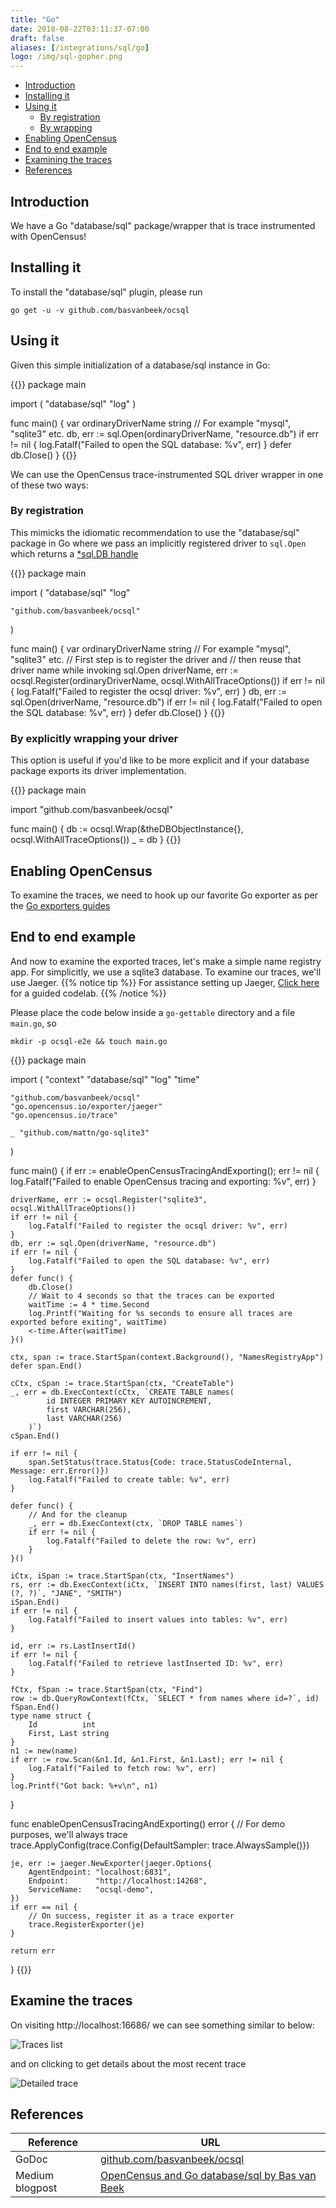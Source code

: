 ```yaml
---
title: "Go"
date: 2018-08-22T03:11:37-07:00
draft: false
aliases: [/integrations/sql/go]
logo: /img/sql-gopher.png
---
```


- [Introduction](#Introduction)
- [Installing it](#installing-it)
- [Using it](#using-it)
  - [By registration](#by-registration)
  - [By wrapping](#by-explicitly-wrapping-your-driver)
- [Enabling OpenCensus](#enabling-opencensus)
- [End to end example](#end-to-end-example)
- [Examining the traces](#examining-the-traces)
- [References](#references)

## Introduction
We have a Go "database/sql" package/wrapper that is trace instrumented with OpenCensus!

## Installing it
To install the "database/sql" plugin, please run
```shell
go get -u -v github.com/basvanbeek/ocsql
```

## Using it
Given this simple initialization of a database/sql instance in Go:

{{<highlight go>}}
package main

import (
	"database/sql"
	"log"
)

func main() {
	var ordinaryDriverName string // For example "mysql", "sqlite3" etc.
	db, err := sql.Open(ordinaryDriverName, "resource.db")
	if err != nil {
		log.Fatalf("Failed to open the SQL database: %v", err)
	}
	defer db.Close()
}
{{</highlight>}}

We can use the OpenCensus trace-instrumented SQL driver wrapper in one of these two ways:

### By registration
This mimicks the idiomatic recommendation to use the "database/sql" package in Go where
we pass an implicitly registered driver to `sql.Open` which returns a [\*sql.DB handle](https://golang.org/pkg/database/sql/#DB)

{{<highlight go>}}
package main

import (
	"database/sql"
	"log"

	"github.com/basvanbeek/ocsql"
)

func main() {
	var ordinaryDriverName string // For example "mysql", "sqlite3" etc.
	// First step is to register the driver and
	// then reuse that driver name while invoking sql.Open
	driverName, err := ocsql.Register(ordinaryDriverName, ocsql.WithAllTraceOptions())
	if err != nil {
		log.Fatalf("Failed to register the ocsql driver: %v", err)
	}
	db, err := sql.Open(driverName, "resource.db")
	if err != nil {
		log.Fatalf("Failed to open the SQL database: %v", err)
	}
	defer db.Close()
}
{{</highlight>}}

### By explicitly wrapping your driver
This option is useful if you'd like to be more explicit and if your database package exports
its driver implementation.

{{<highlight go>}}
package main

import "github.com/basvanbeek/ocsql"

func main() {
	db := ocsql.Wrap(&theDBObjectInstance{}, ocsql.WithAllTraceOptions())
	_ = db
}
{{</highlight>}}

## Enabling OpenCensus
To examine the traces, we need to hook up our favorite Go exporter as per the [Go exporters guides](/guides/exporters/supported-exporters/go/)

## End to end example
And now to examine the exported traces, let's make a simple name registry app.
For simplicitly, we use a sqlite3 database. To examine our traces, we'll use Jaeger.
{{% notice tip %}}
For assistance setting up Jaeger, [Click here](/codelabs/jaeger) for a guided codelab.
{{% /notice %}}

Please place the code below inside a `go-gettable` directory and a file `main.go`, so
```shell
mkdir -p ocsql-e2e && touch main.go
```

{{<highlight go>}}
package main

import (
	"context"
	"database/sql"
	"log"
	"time"

	"github.com/basvanbeek/ocsql"
	"go.opencensus.io/exporter/jaeger"
	"go.opencensus.io/trace"

	_ "github.com/mattn/go-sqlite3"
)

func main() {
	if err := enableOpenCensusTracingAndExporting(); err != nil {
		log.Fatalf("Failed to enable OpenCensus tracing and exporting: %v", err)
	}

	driverName, err := ocsql.Register("sqlite3", ocsql.WithAllTraceOptions())
	if err != nil {
		log.Fatalf("Failed to register the ocsql driver: %v", err)
	}
	db, err := sql.Open(driverName, "resource.db")
	if err != nil {
		log.Fatalf("Failed to open the SQL database: %v", err)
	}
	defer func() {
		db.Close()
		// Wait to 4 seconds so that the traces can be exported
		waitTime := 4 * time.Second
		log.Printf("Waiting for %s seconds to ensure all traces are exported before exiting", waitTime)
		<-time.After(waitTime)
	}()

	ctx, span := trace.StartSpan(context.Background(), "NamesRegistryApp")
	defer span.End()

	cCtx, cSpan := trace.StartSpan(ctx, "CreateTable")
	_, err = db.ExecContext(cCtx, `CREATE TABLE names(
            id INTEGER PRIMARY KEY AUTOINCREMENT,
            first VARCHAR(256),
            last VARCHAR(256)
        )`)
	cSpan.End()

	if err != nil {
		span.SetStatus(trace.Status{Code: trace.StatusCodeInternal, Message: err.Error()})
		log.Fatalf("Failed to create table: %v", err)
	}

	defer func() {
		// And for the cleanup
		_, err = db.ExecContext(ctx, `DROP TABLE names`)
		if err != nil {
			log.Fatalf("Failed to delete the row: %v", err)
		}
	}()

	iCtx, iSpan := trace.StartSpan(ctx, "InsertNames")
	rs, err := db.ExecContext(iCtx, `INSERT INTO names(first, last) VALUES (?, ?)`, "JANE", "SMITH")
	iSpan.End()
	if err != nil {
		log.Fatalf("Failed to insert values into tables: %v", err)
	}

	id, err := rs.LastInsertId()
	if err != nil {
		log.Fatalf("Failed to retrieve lastInserted ID: %v", err)
	}

	fCtx, fSpan := trace.StartSpan(ctx, "Find")
	row := db.QueryRowContext(fCtx, `SELECT * from names where id=?`, id)
	fSpan.End()
	type name struct {
		Id          int
		First, Last string
	}
	n1 := new(name)
	if err := row.Scan(&n1.Id, &n1.First, &n1.Last); err != nil {
		log.Fatalf("Failed to fetch row: %v", err)
	}
	log.Printf("Got back: %+v\n", n1)
}

func enableOpenCensusTracingAndExporting() error {
	// For demo purposes, we'll always trace
	trace.ApplyConfig(trace.Config{DefaultSampler: trace.AlwaysSample()})

	je, err := jaeger.NewExporter(jaeger.Options{
		AgentEndpoint: "localhost:6831",
		Endpoint:      "http://localhost:14268",
		ServiceName:   "ocsql-demo",
	})
	if err == nil {
		// On success, register it as a trace exporter
		trace.RegisterExporter(je)
	}

	return err
}
{{</highlight>}}

## Examine the traces
On visiting http://localhost:16686/ we can see something similar to below:

![Traces list](/img/ocsql-all-traces.png)

and on clicking to get details about the most recent trace

![Detailed trace](/img/ocsql-detailed-trace.png)

## References
Reference|URL
---|---
GoDoc|[github.com/basvanbeek/ocsql](https://godoc.org/github.com/basvanbeek/ocsql)
Medium blogpost|[OpenCensus and Go database/sql by Bas van Beek](https://medium.com/@bas.vanbeek/opencensus-and-go-database-sql-322a26be5cc5)
